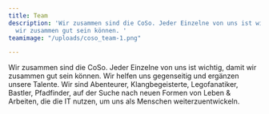 ```yaml
---
title: Team
description: 'Wir zusammen sind die CoSo. Jeder Einzelne von uns ist wichtig, damit
  wir zusammen gut sein können. '
teamimage: "/uploads/coso_team-1.png"

---
```

Wir zusammen sind die CoSo. Jeder Einzelne von uns ist wichtig, damit wir zusammen gut sein können. Wir helfen uns gegenseitig und ergänzen unsere Talente. Wir sind Abenteurer, Klangbegeisterte, Legofanatiker, Bastler, Pfadfinder, auf der Suche nach neuen Formen von Leben & Arbeiten, die die IT nutzen, um uns als Menschen weiterzuentwickeln.